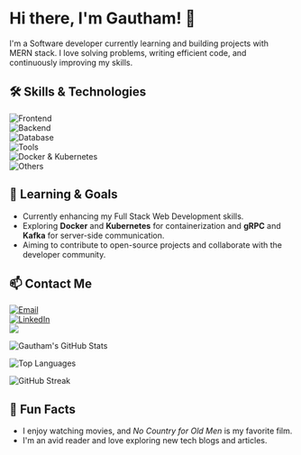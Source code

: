 # Hi there, I'm Gautham! 👋

I'm a Software developer currently learning and building projects with MERN stack. I love solving problems, writing efficient code, and continuously improving my skills.

## 🛠️ Skills & Technologies

<div>
  <img src="https://img.shields.io/badge/Frontend-HTML,CSS,JavaScript,Typescript,React,Next-blue?style=for-the-badge" alt="Frontend" />
</div>
<div>
  <img src="https://img.shields.io/badge/Backend-Node.js,Express.js-green?style=for-the-badge" alt="Backend" />
</div>
<div>
  <img src="https://img.shields.io/badge/Database-MongoDB,SQL-orange?style=for-the-badge" alt="Database" />
</div>
<div >
  <img src="https://img.shields.io/badge/Tools-Git,GitHub-black?style=for-the-badge" alt="Tools" />
</div>
<div>
  <img src="https://img.shields.io/badge/Containerization-Docker,Kubernetes-informational?style=for-the-badge" alt="Docker & Kubernetes" />
</div>
<div>
  <img src="https://img.shields.io/badge/Others-Redux,JWT,RESTful_API-yellow?style=for-the-badge" alt="Others" />
</div>


## 🌱 Learning & Goals

- Currently enhancing my Full Stack Web Development skills.
- Exploring **Docker** and **Kubernetes** for containerization and **gRPC** and **Kafka** for server-side communication.
- Aiming to contribute to open-source projects and collaborate with the developer community.

## 📫 Contact Me

<div>
  <a href="mailto:gthampies@gmail.com">
    <img src="https://img.shields.io/badge/Email-D14836?style=for-the-badge&logo=gmail&logoColor=white" alt="Email" />
  </a>
</div>
<div>
  <a href="https://www.linkedin.com/in/gautham-s-thampi-729206232/">
    <img src="https://img.shields.io/badge/LinkedIn-0077B5?style=for-the-badge&logo=linkedin&logoColor=white" alt="LinkedIn" />
  </a>
</div>
<div>
  <a href="https://leetcode.com/u/devdragon88/"/>
    <img src="https://img.shields.io/badge/-LeetCode-FFA116?style=for-the-badge&logo=LeetCode&logoColor=black" />
  </a>
</div>

<div>

  ![Gautham's GitHub Stats](https://github-readme-stats.vercel.app/api?username=gauthamthampi&show_icons=true&theme=radical)

  ![Top Languages](https://github-readme-stats.vercel.app/api/top-langs/?username=gauthamthampi&layout=compact&theme=radical)

  ![GitHub Streak](https://streak-stats.demolab.com/?user=gauthamthampi&theme=radical)

</div>

## 🎉 Fun Facts

- I enjoy watching movies, and *No Country for Old Men* is my favorite film.
- I'm an avid reader and love exploring new tech blogs and articles.

<!---
gauthamthampi/gauthamthampi is a ✨ special ✨ repository because its `README.md` (this file) appears on your GitHub profile.
You can click the Preview link to take a look at your changes.
--->
